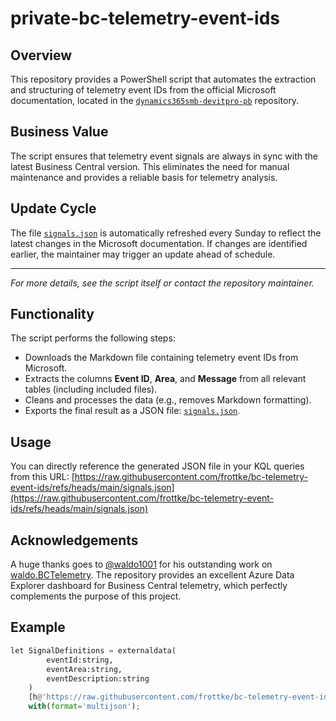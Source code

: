 # private-bc-telemetry-event-ids

## Overview

This repository provides a PowerShell script that automates the extraction and structuring of telemetry event IDs from the official Microsoft documentation, located in the [`dynamics365smb-devitpro-pb`](https://github.com/MicrosoftDocs/dynamics365smb-devitpro-pb) repository.

## Business Value

The script ensures that telemetry event signals are always in sync with the latest Business Central version.
This eliminates the need for manual maintenance and provides a reliable basis for telemetry analysis.

## Update Cycle

The file [`signals.json`](signals.json) is automatically refreshed every Sunday to reflect the latest changes in the Microsoft documentation.
If changes are identified earlier, the maintainer may trigger an update ahead of schedule.

---

*For more details, see the script itself or contact the repository maintainer.*

## Functionality

The script performs the following steps:

- Downloads the Markdown file containing telemetry event IDs from Microsoft.
- Extracts the columns **Event ID**, **Area**, and **Message** from all relevant tables (including included files).
- Cleans and processes the data (e.g., removes Markdown formatting).
- Exports the final result as a JSON file: [`signals.json`](signals.json).

## Usage

You can directly reference the generated JSON file in your KQL queries from this URL:
[https://raw.githubusercontent.com/frottke/bc-telemetry-event-ids/refs/heads/main/signals.json](https://raw.githubusercontent.com/frottke/bc-telemetry-event-ids/refs/heads/main/signals.json)

## Acknowledgements

A huge thanks goes to [@waldo1001]([https://](https://github.com/waldo1001))
 for his outstanding work on [waldo.BCTelemetry](https://github.com/waldo1001/waldo.BCTelemetry).
The repository provides an excellent Azure Data Explorer dashboard for Business Central telemetry, which perfectly complements the purpose of this project.

## Example

```python
let SignalDefinitions = externaldata(
        eventId:string,
        eventArea:string,
        eventDescription:string
    )
    [h@'https://raw.githubusercontent.com/frottke/bc-telemetry-event-ids/refs/heads/main/signals.json']
    with(format='multijson');
```